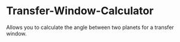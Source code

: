 # Transfer-Window-Calculator
Allows you to calculate the angle between two planets for a transfer window.
